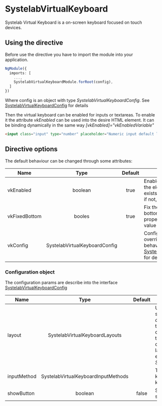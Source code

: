 # SystelabVirtualKeyboard

Systelab Virtual Keyboard is a on-screen keyboard focused on touch devices.

## Using the directive

Before use the directive you have to import the module into your application.

```typescript
NgModule({
  imports: [
    ...,
    SystelabVirtualKeyboardModule.forRoot(config),
  ]
})
```

Where config is an object with type *SystelabVirtualKeyboardConfig*. See [SystelabVirtualKeyboardConfig](src/lib/systelab-virtual-keyboard.config.ts) for details

Then the virtual keyboard can be enabled for inputs or textareas. To enable it the attribute *vkEnabled* can be used into the desire HTML element. It can be binding dynamically in the same way *[vkEnabled]="vkEnabledVariable"*

```html
<input class="input" type="number" placeholder="Numeric input default layout" vkEnabled vkFixedBottom [vkConfig]="vkConfig">
```

## Directive options

The default behaviour can be changed through some attributes:

| Name      | Type | Default | Description |
|-----------|:----:|:-------:| ----------- |
| vkEnabled | boolean | true | Enable the virtual keyboard for the element. If the property exists, the default value is true; if not, is false
| vkFixedBottom | booles | true | Fix the virtual keyboard to the bottom of the page. If the property exists, the default value is true; if not, is false
| vkConfig | SystelabVirtualKeyboardConfig | | Configuration object that overrides some default behaviours. See [SystelabVirtualKeyboardConfig](src/lib/systelab-virtual-keyboard.config.ts) for details

### Configuration object

The configuration params are describe into the interface [SystelabVirtualKeyboardConfig](src/lib/systelab-virtual-keyboard.config.ts)

| Name      | Type | Default | Description |
|-----------|:----:|:-------:| ----------- |
| layout |  SystelabVirtualKeyboardLayouts | | Usually the virtual keyboard select the layout between *default* or *numeric* depending on the input type. But with the config object you can override this behaviour and force the desired layout. The available layouts are described in the enum *SystelabVirtualKeyboardLayouts*
| inputMethod | SystelabVirtualKeyboardInputMethods | | The method detected for the keyboard to click or touch the keys
| showButton | boolean | false | Show or hide the button for showing the keyboard

